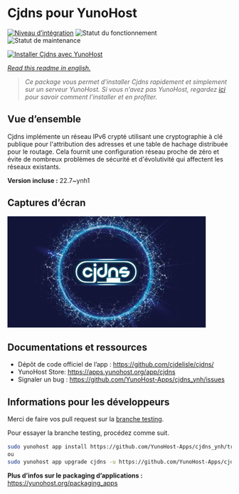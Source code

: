 <!--
N.B.: This README was automatically generated by https://github.com/YunoHost/apps/tree/master/tools/readme_generator
It shall NOT be edited by hand.
-->

# Cjdns pour YunoHost

[![Niveau d’intégration](https://dash.yunohost.org/integration/cjdns.svg)](https://dash.yunohost.org/appci/app/cjdns) ![Statut du fonctionnement](https://ci-apps.yunohost.org/ci/badges/cjdns.status.svg) ![Statut de maintenance](https://ci-apps.yunohost.org/ci/badges/cjdns.maintain.svg)

[![Installer Cjdns avec YunoHost](https://install-app.yunohost.org/install-with-yunohost.svg)](https://install-app.yunohost.org/?app=cjdns)

*[Read this readme in english.](./README.md)*

> *Ce package vous permet d’installer Cjdns rapidement et simplement sur un serveur YunoHost.
Si vous n’avez pas YunoHost, regardez [ici](https://yunohost.org/#/install) pour savoir comment l’installer et en profiter.*

## Vue d’ensemble

Cjdns implémente un réseau IPv6 crypté utilisant une cryptographie à clé publique pour l'attribution des adresses et une table de hachage distribuée pour le routage. Cela fournit une configuration réseau proche de zéro et évite de nombreux problèmes de sécurité et d'évolutivité qui affectent les réseaux existants.

**Version incluse :** 22.7~ynh1

## Captures d’écran

![Capture d’écran de Cjdns](./doc/screenshots/screenshot.png)

## Documentations et ressources

* Dépôt de code officiel de l’app : <https://github.com/cjdelisle/cjdns/>
* YunoHost Store: <https://apps.yunohost.org/app/cjdns>
* Signaler un bug : <https://github.com/YunoHost-Apps/cjdns_ynh/issues>

## Informations pour les développeurs

Merci de faire vos pull request sur la [branche testing](https://github.com/YunoHost-Apps/cjdns_ynh/tree/testing).

Pour essayer la branche testing, procédez comme suit.

``` bash
sudo yunohost app install https://github.com/YunoHost-Apps/cjdns_ynh/tree/testing --debug
ou
sudo yunohost app upgrade cjdns -u https://github.com/YunoHost-Apps/cjdns_ynh/tree/testing --debug
```

**Plus d’infos sur le packaging d’applications :** <https://yunohost.org/packaging_apps>